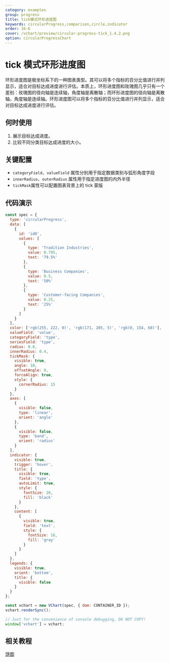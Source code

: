 ```yaml
---
category: examples
group: progress
title: tick模式环形进度图
keywords: circularProgress,comparison,circle,indicator
order: 16-6
cover: /vchart/preview/circular-progress-tick_1.4.2.png
option: circularProgressChart
---
```


# tick 模式环形进度图

环形进度图是极坐标系下的一种图表类型。其可以将多个指标的百分比值进行并列显示，适合对目标达成进度进行评估。本质上，环形进度图和玫瑰图几乎只有一个差别：玫瑰图的径向轴是连续轴，角度轴是离散轴；而环形进度图的径向轴是离散轴，角度轴是连续轴。环形进度图可以将多个指标的百分比值进行并列显示，适合对目标达成进度进行评估。

## 何时使用

1. 展示目标达成进度。
2. 比较不同分类目标达成进度的大小。

## 关键配置

- `categoryField`、`valueField` 属性分别用于指定数据类别与弧形角度字段
- `innerRadius`、`outerRadius` 属性用于指定进度图的内外半径
- `tickMask`属性可以配置图表背景上的 tick 蒙版

## 代码演示

```javascript livedemo
const spec = {
  type: 'circularProgress',
  data: [
    {
      id: 'id0',
      values: [
        {
          type: 'Tradition Industries',
          value: 0.795,
          text: '79.5%'
        },
        {
          type: 'Business Companies',
          value: 0.5,
          text: '50%'
        },
        {
          type: 'Customer-facing Companies',
          value: 0.25,
          text: '25%'
        }
      ]
    }
  ],
  color: ['rgb(255, 222, 0)', 'rgb(171, 205, 5)', 'rgb(0, 154, 68)'],
  valueField: 'value',
  categoryField: 'type',
  seriesField: 'type',
  radius: 0.8,
  innerRadius: 0.4,
  tickMask: {
    visible: true,
    angle: 10,
    offsetAngle: 0,
    forceAlign: true,
    style: {
      cornerRadius: 15
    }
  },
  axes: [
    {
      visible: false,
      type: 'linear',
      orient: 'angle'
    },
    {
      visible: false,
      type: 'band',
      orient: 'radius'
    }
  ],
  indicator: {
    visible: true,
    trigger: 'hover',
    title: {
      visible: true,
      field: 'type',
      autoLimit: true,
      style: {
        fontSize: 20,
        fill: 'black'
      }
    },
    content: [
      {
        visible: true,
        field: 'text',
        style: {
          fontSize: 16,
          fill: 'gray'
        }
      }
    ]
  },
  legends: {
    visible: true,
    orient: 'bottom',
    title: {
      visible: false
    }
  }
};

const vchart = new VChart(spec, { dom: CONTAINER_ID });
vchart.renderSync();

// Just for the convenience of console debugging, DO NOT COPY!
window['vchart'] = vchart;
```

## 相关教程

[饼图](link)
